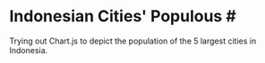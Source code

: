 # Indonesian Cities' Populous \#

Trying out Chart.js to depict the population of the 5 largest cities in Indonesia.

